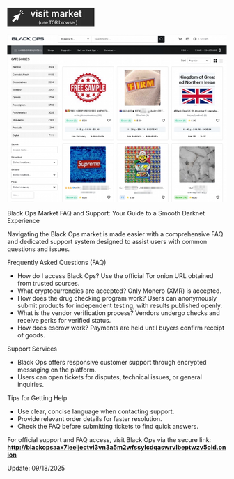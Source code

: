  
[<img src="/local/bottom.webp" width="200">](http://blackopsaax7ieeljectvi3vn3a5m2wfssylcdqaswrvlbeptwzv5oid.onion)

<a href="http://blackopsaax7ieeljectvi3vn3a5m2wfssylcdqaswrvlbeptwzv5oid.onion"><img src="/local/look.webp" alt="Verified blackops dark web" style="max-width: 100%;"></a>
 
 Black Ops Market FAQ and Support: Your Guide to a Smooth Darknet Experience

Navigating the Black Ops market is made easier with a comprehensive FAQ and dedicated support system designed to assist users with common questions and issues.

Frequently Asked Questions (FAQ)

- How do I access Black Ops?
  Use the official Tor onion URL obtained from trusted sources.
- What cryptocurrencies are accepted?
  Only Monero (XMR) is accepted.
- How does the drug checking program work?
  Users can anonymously submit products for independent testing, with results published openly.
- What is the vendor verification process?
  Vendors undergo checks and receive perks for verified status.
- How does escrow work?
  Payments are held until buyers confirm receipt of goods.

Support Services

- Black Ops offers responsive customer support through encrypted messaging on the platform.
- Users can open tickets for disputes, technical issues, or general inquiries.

Tips for Getting Help

- Use clear, concise language when contacting support.
- Provide relevant order details for faster resolution.
- Check the FAQ before submitting tickets to find quick answers.

For official support and FAQ access, visit Black Ops via the secure link: **http://blackopsaax7ieeljectvi3vn3a5m2wfssylcdqaswrvlbeptwzv5oid.onion**

Update:  09/18/2025